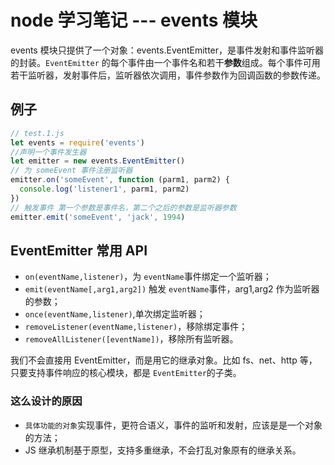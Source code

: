 # node 学习笔记 --- events 模块

events 模块只提供了一个对象：events.EventEmitter，是事件发射和事件监听器的封装。`EventEmitter` 的每个事件由一个事件名和若干**参数**组成。每个事件可用若干监听器，发射事件后，监听器依次调用，事件参数作为回调函数的参数传递。

## 例子

```js
// test.1.js
let events = require('events')
//声明一个事件发生器
let emitter = new events.EventEmitter()
// 为 someEvent 事件注册监听器
emitter.on('someEvent', function (parm1, parm2) {
  console.log('listener1', parm1, parm2)
})
// 触发事件 第一个参数是事件名，第二个之后的参数是监听器参数
emitter.emit('someEvent', 'jack', 1994)
```

## EventEmitter 常用 API

- `on(eventName,listener)`，为 `eventName`事件绑定一个监听器；
- `emit(eventName[,arg1,arg2])` 触发 `eventName`事件，arg1,arg2 作为监听器的参数；
- `once(eventName,listener)`,单次绑定监听器；
- `removeListener(eventName,listener)`，移除绑定事件；
- `removeAllListener([eventName])`，移除所有监听器。

我们不会直接用 EventEmitter，而是用它的继承对象。比如 fs、net、http 等，只要支持事件响应的核心模块，都是 `EventEmitter`的子类。

### 这么设计的原因

- `具体功能的对象`实现事件，更符合语义，事件的监听和发射，应该是是一个对象的方法；
- JS 继承机制基于原型，支持多重继承，不会打乱对象原有的继承关系。
